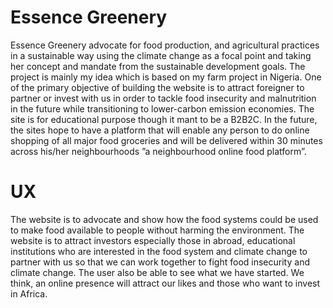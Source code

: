 # **Essence Greenery**

Essence Greenery advocate for food production, and agricultural practices in a sustainable way using the climate change as a focal point and taking her concept and mandate from the sustainable development goals. The project is mainly my idea which is based on my farm project in Nigeria. One of the primary objective of building the website is to attract foreigner to partner or invest with us in order to tackle food insecurity and malnutrition in the future while transitioning to lower-carbon emission economies.
The site is for educational purpose though it mant to be a B2B2C.
In the future, the sites hope to have a platform that will enable any person to do online shopping of all major food groceries and will be delivered within 30 minutes across his/her neighbourhoods  ”a neighbourhood online food platform”. 

# UX
The website is to advocate and show how the food systems could be used to make food available to people without harming the environment. The website is to attract investors especially those in abroad, educational institutions who are interested in the food system and climate change to partner with us so that we can work together to fight food insecurity and climate change. The user also be able to see what we have started. We think, an online presence will attract our likes and those who want to invest in Africa. 
